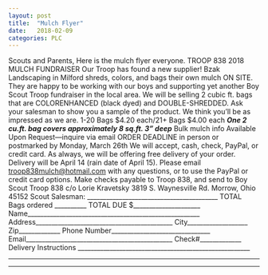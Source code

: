 ```yaml
---
layout: post
title:  "Mulch Flyer"
date:   2018-02-09
categories: PLC
---
```

Scouts and Parents,
Here is the mulch flyer everyone.
TROOP 838 2018 MULCH FUNDRAISER
Our Troop has found a new supplier! Bzak Landscaping in Milford shreds, colors, and bags their own mulch ON SITE. They are happy to be working with our boys and supporting yet another Boy Scout Troop fundraiser in the local area.
We will be selling 2 cubic ft. bags that are COLORENHANCED (black dyed) and DOUBLE-SHREDDED. Ask your salesman to show you a sample of the product. We think you’ll be as impressed as we are.
1-20 Bags $4.20 each/21+ Bags $4.00 each
***One 2 cu.ft. bag covers approximately 8 sq.ft. 3” deep***
Bulk mulch info Available Upon Request—inquire via email
ORDER DEADLINE in person or postmarked by Monday, March 26th
We will accept, cash, check, PayPal, or credit card. As always, we will be offering free delivery of your order. Delivery will be April 14 (rain date of April 15). Please email troop838mulch@hotmail.com with any questions, or to use the PayPal or credit card options. Make checks payable to Troop 838, and send to Boy Scout Troop 838 c/o Lorie Kravetsky 3819 S. Waynesville Rd. Morrow, Ohio 45152
Scout Salesman: _________________________________________
TOTAL Bags ordered __________ TOTAL DUE $_____________________
Name______________________________________________________
Address___________________________________________ City___________________ Zip_____________ Phone Number_______________________________
Email______________________________________________ Check#_____________
Delivery Instructions ______________________________________________________
________________________________________________________________________
________________________________________________________________________
